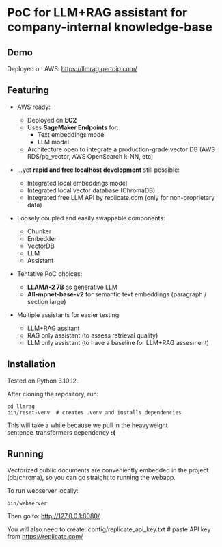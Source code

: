 # PoC for LLM+RAG assistant for company-internal knowledge-base

## Demo

Deployed on AWS: https://llmrag.qertoip.com/

## Featuring

* AWS ready:
  * Deployed on **EC2**
  * Uses **SageMaker Endpoints** for:
    * Text embeddings model
    * LLM model
  * Architecture open to integrate a production-grade vector DB (AWS RDS/pg_vector, AWS OpenSearch k-NN, etc)

* ...yet **rapid and free localhost development** still possible:
  * Integrated local embeddings model
  * Integrated local vector database (ChromaDB)
  * Integrated free LLM API by replicate.com (only for non-proprietary data)

* Loosely coupled and easily swappable components:
  * Chunker
  * Embedder
  * VectorDB
  * LLM
  * Assistant
  
* Tentative PoC choices:
  * **LLAMA-2 7B** as generative LLM
  * **All-mpnet-base-v2** for semantic text embeddings (paragraph / section large)

* Multiple assistants for easier testing:
  * LLM+RAG assitant
  * RAG only assistant (to assess retrieval quality)
  * LLM only assistant (to have a baseline for LLM+RAG assesment)
  
## Installation

Tested on Python 3.10.12.

After cloning the repository, run:

    cd llmrag
    bin/reset-venv  # creates .venv and installs dependencies

This will take a while because we pull in the heavyweight sentence_transformers dependency **:{**

## Running

Vectorized public documents are conveniently embedded in the project (db/chroma),
so you can go straight to running the webapp.

To run webserver locally:

    bin/webserver

Then go to: http://127.0.0.1:8080/

You will also need to create:
config/replicate_api_key.txt  # paste API key from https://replicate.com/
